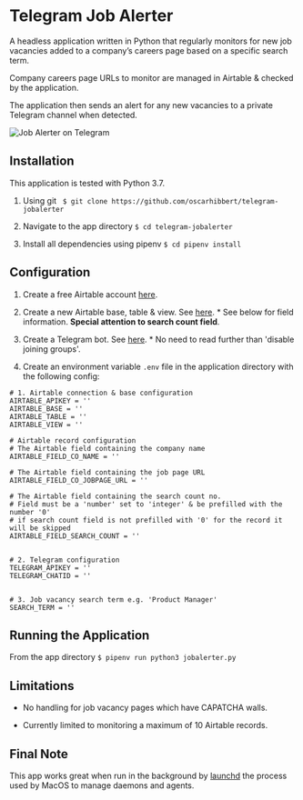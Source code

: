 # Telegram Job Alerter

A headless application written in Python that regularly monitors for new job vacancies added to a company’s careers page based on a specific search term. 

Company careers page URLs to monitor are managed in Airtable & checked by the application.

The application then sends an alert for any new vacancies to a private Telegram channel when detected.

![Job Alerter on Telegram](https://images.squarespace-cdn.com/content/v1/5f68900ab0847f6b53d3b288/1604941542581-WOSM3QQ49L89R8TJZO94/ke17ZwdGBToddI8pDm48kNvT88LknE-K9M4pGNO0Iqd7gQa3H78H3Y0txjaiv_0fDoOvxcdMmMKkDsyUqMSsMWxHk725yiiHCCLfrh8O1z5QPOohDIaIeljMHgDF5CVlOqpeNLcJ80NK65_fV7S1USOFn4xF8vTWDNAUBm5ducQhX-V3oVjSmr829Rco4W2Uo49ZdOtO_QXox0_W7i2zEA/job-alerter-app.jpg?format=750w)

## Installation

This application is tested with Python 3.7.

1. Using git ``` $ git clone https://github.com/oscarhibbert/telegram-jobalerter```

2. Navigate to the app directory ```$ cd telegram-jobalerter```

3. Install all dependencies using pipenv ```$ cd pipenv install```


## Configuration

1. Create a free Airtable account [here](https://airtable.com/signup).

2. Create a new Airtable base, table & view. See [here](https://support.airtable.com/hc/en-us/articles/360021518753-Getting-started-starting-with-the-base-ics). * See below for field information. **Special attention to search count field**.

3. Create a Telegram bot. See [here](https://sarafian.github.io/low-code/2020/03/24/create-private-telegram-chatbot.html). * No need to read further than 'disable joining groups'.

4. Create an environment variable ```.env``` file in the application directory with the following config:

```
# 1. Airtable connection & base configuration
AIRTABLE_APIKEY = ''
AIRTABLE_BASE = ''
AIRTABLE_TABLE = ''
AIRTABLE_VIEW = ''

# Airtable record configuration
# The Airtable field containing the company name
AIRTABLE_FIELD_CO_NAME = ''

# The Airtable field containing the job page URL
AIRTABLE_FIELD_CO_JOBPAGE_URL = ''

# The Airtable field containing the search count no.
# Field must be a 'number' set to 'integer' & be prefilled with the number '0'
# if search count field is not prefilled with '0' for the record it will be skipped
AIRTABLE_FIELD_SEARCH_COUNT = ''


# 2. Telegram configuration
TELEGRAM_APIKEY = ''
TELEGRAM_CHATID = ''


# 3. Job vacancy search term e.g. 'Product Manager'
SEARCH_TERM = ''
```


## Running the Application

From the app directory ```$ pipenv run python3 jobalerter.py```


## Limitations

* No handling for job vacancy pages which have CAPATCHA walls.

* Currently limited to monitoring a maximum of 10 Airtable records.


## Final Note

This app works great when run in the background by [launchd](https://www.launchd.info/) the process used by MacOS to manage  daemons and agents.

